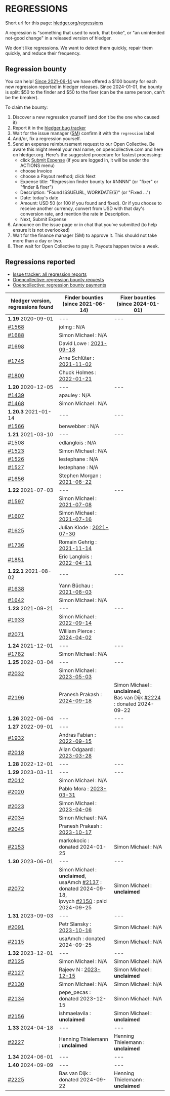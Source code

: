 # REGRESSIONS

<div class=pagetoc>

<!-- toc -->
</div>

Short url for this page: [hledger.org/regressions](https://hledger.org/regressions)

A regression is "something that used to work, that broke", or "an unintended not-good change"
in a released version of hledger.

We don't like regressions. We want to detect them quickly, repair them quickly, and reduce their frequency.

## Regression bounty

You can help!
[Since 2021-06-14](https://github.com/simonmichael/hledger/issues/1570) we have offered a $100 bounty for each new regression reported in hledger releases.
Since 2024-01-01, the bounty is split: $50 to the finder and $50 to the fixer (can be the same person, can't be the breaker).

To claim the bounty:

1. Discover a new regression yourself (and don't be the one who caused it)
2. Report it in the [hledger bug tracker](http://bugs.hledger.org)
3. Wait for the issue manager ([SM](https://joyful.com)) confirm it with the `regression` label
4. And/or, fix a regression yourself.
5. Send an expense reimbursement request to our Open Collective. 
   Be aware this might reveal your real name, on opencollective.com and here on hledger.org.
   Here's the suggested procedure for fastest processing:
   - click [Submit Expense](https://opencollective.com/hledger/expenses/new)  (if you are logged in, it will be under the ACTIONS menu) 
   - choose Invoice
   - choose a Payout method; click Next
   - Expense title: "Regression finder bounty for #NNNN" (or "fixer" or "finder & fixer")
   - Description: "Found ISSUEURL, WORKDATE(S)" (or "Fixed ...")
   - Date: today's date
   - Amount: USD 50 (or 100 if you found and fixed).
     Or if you choose to receive another currency, convert from USD with that day's conversion rate, and mention the rate in Description.
   - Next, Submit Expense
5. Announce on the issue page or in chat that you've submitted (to help ensure it is not overlooked)
6. Wait for the finance manager (SM) to approve it. This should not take more than a day or two.
7. Then wait for Open Collective to pay it. Payouts happen twice a week.

## Regressions reported

- [Issue tracker: all regression reports](https://bugs.hledger.org/regressions)
- [Opencollective: regression bounty requests](https://opencollective.com/hledger/expenses)  <!-- not ?amount=50-100 because other currencies -->
- [Opencollective: regression bounty payments](https://opencollective.com/hledger/transactions?kind=EXPENSE&amount=50-100)

| hledger&nbsp;version, <br>regressions&nbsp;found | Finder&nbsp;bounties <br>(since 2021-06-14)                                                                         | Fixer&nbsp;bounties <br>(since 2024-01-01) <!-- some missing -->             |
|--------------------------------------------------|---------------------------------------------------------------------------------------------------------------------|------------------------------------------------------------------------------|
| **1.19** 2020-09-01                              | ---                                                                                                                 | ---                                                                          |
| [#1568]                                          | jolmg           : N/A                                                                                               |                                                                              |
| [#1688]                                          | Simon Michael   : N/A                                                                                               |                                                                              |
| [#1698]                                          | David Lowe      : [2021-09-18](https://opencollective.com/hledger/expenses/50380)                                   |                                                                              |
| [#1745]                                          | Arne Schlüter   : [2021-11-02](https://opencollective.com/hledger/expenses/54446)                                   |                                                                              |
| [#1800]                                          | Chuck Holmes    : [2022-01-21](https://opencollective.com/hledger/expenses/61802)                                   |                                                                              |
| **1.20** 2020-12-05                              | ---                                                                                                                 | ---                                                                          |
| [#1439]                                          | apauley         : N/A                                                                                               |                                                                              |
| [#1468]                                          | Simon Michael   : N/A                                                                                               |                                                                              |
| **1.20.3** 2021-01-14                            | ---                                                                                                                 | ---                                                                          |
| [#1566]                                          | benwebber       : N/A                                                                                               |                                                                              |
| **1.21** 2021-03-10                              | ---                                                                                                                 | ---                                                                          |
| [#1508]                                          | edlanglois      : N/A                                                                                               |                                                                              |
| [#1523]                                          | Simon Michael   : N/A                                                                                               |                                                                              |
| [#1526]                                          | lestephane      : N/A                                                                                               |                                                                              |
| [#1527]                                          | lestephane      : N/A                                                                                               |                                                                              |
| [#1656]                                          | Stephen Morgan  : [2021-08-22](https://opencollective.com/hledger/expenses/48246)                                   |                                                                              |
| **1.22** 2021-07-03                              | ---                                                                                                                 | ---                                                                          |
| [#1597]                                          | Simon Michael   : [2021-07-08](https://opencollective.com/hledger/expenses/44939)                                   |                                                                              |
| [#1607]                                          | Simon Michael   : [2021-07-16](https://opencollective.com/hledger/expenses/45547)                                   |                                                                              |
| [#1625]                                          | Julian Klode    : [2021-07-30](https://opencollective.com/hledger/expenses/46431)                                   |                                                                              |
| [#1736]                                          | Romain Gehrig   : [2021-11-14](https://opencollective.com/hledger/expenses/55510)                                   |                                                                              |
| [#1851]                                          | Eric Langlois   : [2022-04-11](https://opencollective.com/hledger/expenses/72187)                                   |                                                                              |
| **1.22.1** 2021-08-02                            | ---                                                                                                                 | ---                                                                          |
| [#1638]                                          | Yann Büchau     : [2021-08-03](https://opencollective.com/hledger/expenses/46918)                                   |                                                                              |
| [#1642]                                          | Simon Michael   : N/A                                                                                               |                                                                              |
| **1.23** 2021-09-21                              | ---                                                                                                                 | ---                                                                          |
| [#1933]                                          | Simon Michael   : [2022-09-14](https://opencollective.com/hledger/expenses/95068)                                   |                                                                              |
| [#2071]                                          | William Pierce  : [2024-04-02](https://opencollective.com/hledger/expenses/195768)                                  |                                                                              |
| **1.24** 2021-12-01                              | ---                                                                                                                 | ---                                                                          |
| [#1782]                                          | Simon Michael   : N/A                                                                                               |                                                                              |
| **1.25** 2022-03-04                              | ---                                                                                                                 | ---                                                                          |
| [#2032]                                          | Simon Michael   : [2023-05-03](https://opencollective.com/hledger/expenses/137410)                                  |                                                                              |
| [#2196]                                          | Pranesh Prakash : [2024-09-18](https://opencollective.com/hledger/expenses/220683)                                  | Simon Michael : **unclaimed**, <br>Bas van Dijk [#2224] : donated 2024-09-22 |
| **1.26** 2022-06-04                              | ---                                                                                                                 | ---                                                                          |
| **1.27** 2022-09-01                              | ---                                                                                                                 | ---                                                                          |
| [#1932]                                          | Andras Fabian   : [2022-09-15](https://opencollective.com/hledger/expenses/95112)                                   |                                                                              |
| [#2018]                                          | Allan Odgaard   : [2023-03-28](https://opencollective.com/hledger/expenses/130591)                                  |                                                                              |
| **1.28** 2022-12-01                              | ---                                                                                                                 | ---                                                                          |
| **1.29** 2023-03-11                              | ---                                                                                                                 | ---                                                                          |
| [#2012]                                          | Simon Michael   : N/A                                                                                               |                                                                              |
| [#2020]                                          | Pablo Mora      : [2023-03-31](https://opencollective.com/hledger/expenses/131350)                                  |                                                                              |
| [#2023]                                          | Simon Michael   : [2023-04-06](https://opencollective.com/hledger/expenses/132635)                                  |                                                                              |
| [#2034]                                          | Simon Michael   : N/A                                                                                               |                                                                              |
| [#2045]                                          | Pranesh Prakash : [2023-10-17](https://opencollective.com/hledger/expenses/150171)                                  |                                                                              |
| [#2153]                                          | markokocic      : donated 2024-01-25                                                                                | Simon Michael : N/A                                                          |
| **1.30** 2023-06-01                              | ---                                                                                                                 | ---                                                                          |
| [#2072]                                          | Simon Michael   : **unclaimed**, <br>usaAmch [#2137] : donated 2024-09-18, <br>ipvych [#2150] : paid 2024-09-25 | Simon Michael : **unclaimed**                                                |
| **1.31** 2023-09-03                              | ---                                                                                                                 | ---                                                                          |
| [#2091]                                          | Petr Slansky    : [2023-10-16](https://opencollective.com/hledger/expenses/166632)                                  | Simon Michael : N/A                                                          |
| [#2115]                                          | usaAmch         : donated 2024-09-25                                                                                | Simon Michael : N/A                                                          |
| **1.32** 2023-12-01                              | ---                                                                                                                 | ---                                                                          |
| [#2125]                                          | Simon Michael   : N/A                                                                                               | Simon Michael : N/A                                                          |
| [#2127]                                          | Rajeev N        : [2023-12-15](https://opencollective.com/hledger/expenses/177761)                                  | Simon Michael : **unclaimed**                                                |
| [#2130]                                          | Simon Michael   : N/A                                                                                               | Simon Michael : N/A                                                          |
| [#2134]                                          | pepe_pecas      : donated 2023-12-15                                                                                | Simon Michael : N/A                                                          |
| [#2156]                                          | ishmaelavila    : **unclaimed**                                                                                     | Simon Michael : **unclaimed**                                                |
| **1.33** 2024-04-18                              | ---                                                                                                                 | ---                                                                          |
| [#2227]                                          | Henning Thielemann : **unclaimed**                                                                                  | Henning Thielemann : **unclaimed**                                           |
| **1.34** 2024-06-01                              | ---                                                                                                                 | ---                                                                          |
| **1.40** 2024-09-09                              | ---                                                                                                                 | ---                                                                          |
| [#2225]                                          | Bas van Dijk    : donated 2024-09-22                                                                                | Henning Thielemann : **unclaimed**                                           |



[#1439]: https://github.com/simonmichael/hledger/issues/1439
[#1468]: https://github.com/simonmichael/hledger/issues/1468
[#1508]: https://github.com/simonmichael/hledger/issues/1508
[#1523]: https://github.com/simonmichael/hledger/issues/1523
[#1526]: https://github.com/simonmichael/hledger/issues/1526
[#1527]: https://github.com/simonmichael/hledger/issues/1527
[#1566]: https://github.com/simonmichael/hledger/issues/1566
[#1568]: https://github.com/simonmichael/hledger/issues/1568
[#1597]: https://github.com/simonmichael/hledger/issues/1597
[#1607]: https://github.com/simonmichael/hledger/issues/1607
[#1625]: https://github.com/simonmichael/hledger/issues/1625
[#1638]: https://github.com/simonmichael/hledger/issues/1638
[#1642]: https://github.com/simonmichael/hledger/issues/1642
[#1656]: https://github.com/simonmichael/hledger/issues/1656
[#1688]: https://github.com/simonmichael/hledger/issues/1688
[#1698]: https://github.com/simonmichael/hledger/issues/1698
[#1736]: https://github.com/simonmichael/hledger/issues/1736
[#1745]: https://github.com/simonmichael/hledger/issues/1745
[#1782]: https://github.com/simonmichael/hledger/issues/1782
[#1800]: https://github.com/simonmichael/hledger/issues/1800
[#1851]: https://github.com/simonmichael/hledger/issues/1851
[#1932]: https://github.com/simonmichael/hledger/issues/1932
[#1933]: https://github.com/simonmichael/hledger/issues/1933
[#2012]: https://github.com/simonmichael/hledger/issues/2012
[#2018]: https://github.com/simonmichael/hledger/issues/2018
[#2020]: https://github.com/simonmichael/hledger/issues/2020
[#2023]: https://github.com/simonmichael/hledger/issues/2023
[#2032]: https://github.com/simonmichael/hledger/issues/2032
[#2034]: https://github.com/simonmichael/hledger/issues/2034
[#2045]: https://github.com/simonmichael/hledger/issues/2045
[#2071]: https://github.com/simonmichael/hledger/issues/2071
[#2072]: https://github.com/simonmichael/hledger/issues/2072
[#2091]: https://github.com/simonmichael/hledger/issues/2091
[#2115]: https://github.com/simonmichael/hledger/issues/2115
[#2125]: https://github.com/simonmichael/hledger/issues/2125
[#2127]: https://github.com/simonmichael/hledger/issues/2127
[#2130]: https://github.com/simonmichael/hledger/issues/2130
[#2134]: https://github.com/simonmichael/hledger/issues/2134
[#2137]: https://github.com/simonmichael/hledger/issues/2137
[#2150]: https://github.com/simonmichael/hledger/issues/2150
[#2153]: https://github.com/simonmichael/hledger/issues/2153
[#2156]: https://github.com/simonmichael/hledger/issues/2156
[#2196]: https://github.com/simonmichael/hledger/issues/2196
[#2224]: https://github.com/simonmichael/hledger/issues/2224
[#2225]: https://github.com/simonmichael/hledger/issues/2225
[#2227]: https://github.com/simonmichael/hledger/issues/2227
